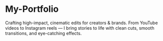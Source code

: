 # My-Portfolio
Crafting high-impact, cinematic edits for creators &amp; brands. From YouTube videos to Instagram reels — I bring stories to life with clean cuts, smooth transitions, and eye-catching effects.
